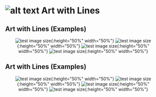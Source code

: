 # ![alt text](https://secure.gravatar.com/blavatar/4560c02ab420ca3cefc52ab44e8aefc1?s=32) Art with Lines

## Art with Lines (Examples)
<center>	

![test image size](Graphics/Art1.png){:height="50%" width="50%"}
![test image size](Graphics/Art2.png){:height="50%" width="50%"}
![test image size](Graphics/Art3.png){:height="50%" width="50%"}
![test image size](Graphics/Art4.png){:height="50%" width="50%"}

</center>


## Art with Lines (Examples)
<center>	

![test image size](Graphics/Art1.png){:height="50%" width="50%"}
![test image size](Graphics/Art2.png){:height="50%" width="50%"}
![test image size](Graphics/Art3.png){:height="50%" width="50%"}
![test image size](Graphics/Art4.png){:height="50%" width="50%"}

</center>